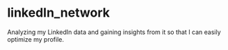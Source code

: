 # linkedIn_network
Analyzing my LinkedIn data and gaining insights from it so that I can easily optimize my profile.  
